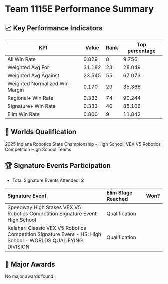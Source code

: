# Team 1115E Performance Summary

## 📈 Key Performance Indicators
| KPI | Value | Rank | Top percentage |
| --- | ----- | ---- | ----- |
| All Win Rate | 0.829 | 8 | 9.756 |
| Weighted Avg For | 31.182 | 23 | 28.049 |
| Weighted Avg Against | 23.545 | 55 | 67.073 |
| Weighted Normalized Win Margin | 0.170 | 29 | 35.366 |
| Regional+ Win Rate | 0.333 | 74 | 90.244 |
| Signature+ Win Rate | 0.333 | 40 | 85.106 |
| Elim Win Rate | 0.800 | 9 | 11.842 |


## 🎯 Worlds Qualification
2025 Indiana Robotics State Championship - High School: VEX V5 Robotics Competition High School Teams

## 🏆 Signature Events Participation
- Total Signature Events Attended: **2**

| Signature Event | Elim Stage Reached | Won? |
|:----------------|:-------------------|:----|
| Speedway High Stakes VEX V5 Robotics Competition Signature Event: High School | Qualification |  |
| Kalahari Classic VEX V5 Robotics Competition Signature Event - HS: High School - WORLDS QUALIFYING DIVISION | Qualification |  |


## 🥇 Major Awards
No major awards found.
